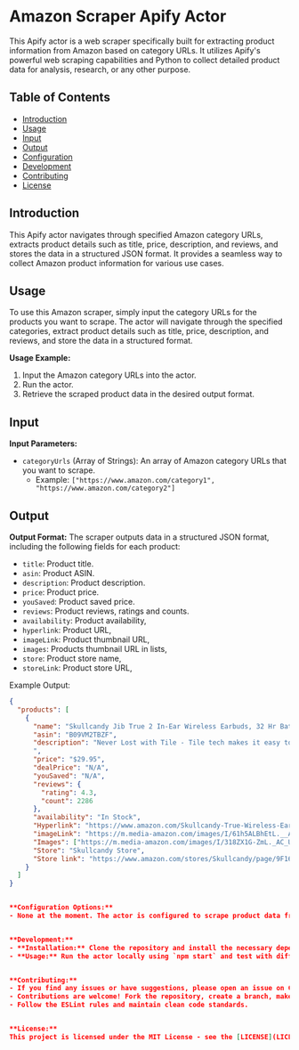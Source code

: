 # Amazon Scraper Apify Actor

This Apify actor is a web scraper specifically built for extracting product information from Amazon based on category URLs. It utilizes Apify's powerful web scraping capabilities and Python to collect detailed product data for analysis, research, or any other purpose.

## Table of Contents

- [Introduction](#introduction)
- [Usage](#usage)
- [Input](#input)
- [Output](#output)
- [Configuration](#configuration)
- [Development](#development)
- [Contributing](#contributing)
- [License](#license)

## Introduction

This Apify actor navigates through specified Amazon category URLs, extracts product details such as title, price, description, and reviews, and stores the data in a structured JSON format. It provides a seamless way to collect Amazon product information for various use cases.

## Usage

To use this Amazon scraper, simply input the category URLs for the products you want to scrape. The actor will navigate through the specified categories, extract product details such as title, price, description, and reviews, and store the data in a structured format.

**Usage Example:**
1. Input the Amazon category URLs into the actor.
2. Run the actor.
3. Retrieve the scraped product data in the desired output format.

## Input

**Input Parameters:**
- `categoryUrls` (Array of Strings): An array of Amazon category URLs that you want to scrape.
  - Example: `["https://www.amazon.com/category1", "https://www.amazon.com/category2"]`

## Output

**Output Format:**
The scraper outputs data in a structured JSON format, including the following fields for each product:
- `title`: Product title.
- `asin`: Product ASIN.
- `description`: Product description.
- `price`: Product price.
- `youSaved`: Product saved price.
- `reviews`: Product reviews, ratings and counts.
- `availability`: Product availability,
- `hyperlink`: Product URL,
- `imageLink`: Product thumbnail URL,
- `images`: Products thumbnail URL in lists,
- `store`: Product store name,
- `storeLink`: Product store URL,


Example Output:
```json
{
  "products": [
    {
      "name": "Skullcandy Jib True 2 In-Ear Wireless Earbuds, 32 Hr Battery, Microphone, Works with iPhone Android and Bluetooth Devices - Black",
      "asin": "B09VM2TBZF",
      "description": "Never Lost with Tile - Tile tech makes it easy to track down either earbuds if you ever misplace one. Just download the Tile app and simply 'ring' for your buds. Use Either Bud Solo - Jib True 2 features solo mode, which enables you to use either earbuds separately to take calls or listen to music. Enjoy Fearlessly - With an IPX4 rating, Jib True 2 can handle a little rain during your outdoor adventure. 33 Hours of Power - With Jib True 2, you can experience longer-lasting listening sessions without worry. Enjoy wireless freedom with 24 hours of power in the case and 9 hours in the earbuds. Buy with Confidence - 1 year US warranty included.
      ",
      "price": "$29.95",
      "dealPrice": "N/A",
      "youSaved": "N/A",
      "reviews": {
        "rating": 4.3,
        "count": 2286
      },
      "availability": "In Stock",
      "Hyperlink": "https://www.amazon.com/Skullcandy-True-Wireless-Ear-Earbuds/dp/B09VM2TBZF",
      "imageLink": "https://m.media-amazon.com/images/I/61h5ALBhEtL.__AC_SX300_SY300_QL70_ML2_.jpg",
      "Images": ["https://m.media-amazon.com/images/I/318ZX1G-ZmL._AC_US40_.jpg", "https://m.media-amazon.com/images/I/31jlRyzHkZL._AC_US40_.jpg", "https://m.media-amazon.com/images/I/312lsbggTQL._AC_US40_.jpg", "https://m.media-amazon.com/images/I/419SPoM3U3L._AC_US40_.jpg", "https://m.media-amazon.com/images/I/41DKKeaOe6L._AC_US40_.jpg", "https://m.media-amazon.com/images/I/41D7WcHT+AL._AC_US40_.jpg", "https://m.media-amazon.com/images/I/41Q97yInqUL.SS40_BG85,85,85_BR-120_PKdp-play-icon-overlay__.jpg", "https://images-na.ssl-images-amazon.com/images/G/01/x-locale/common/transparent-pixel._V192234675_.gif"],
      "Store": "Skullcandy Store",
      "Store link": "https://www.amazon.com/stores/Skullcandy/page/9F16B940-F912-43FE-888C-5BB1B86337A9?ref_=ast_bln",
    }
  ]
}


**Configuration Options:**
- None at the moment. The actor is configured to scrape product data from the provided category URLs.


**Development:**
- **Installation:** Clone the repository and install the necessary dependencies using `pip install -r requirements.txt`.
- **Usage:** Run the actor locally using `npm start` and test with different category URLs.


**Contributing:**
- If you find any issues or have suggestions, please open an issue on GitHub.
- Contributions are welcome! Fork the repository, create a branch, make changes, and open a pull request.
- Follow the ESLint rules and maintain clean code standards.


**License:**
This project is licensed under the MIT License - see the [LICENSE](LICENSE) file for details.


